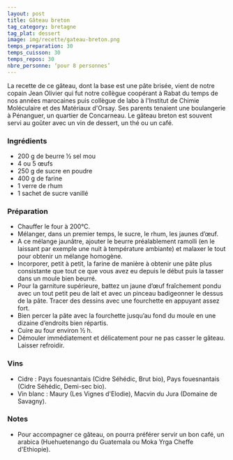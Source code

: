 ```yaml
---
layout: post
title: Gâteau breton
tag_category: bretagne
tag_plat: dessert
image: img/recette/gateau-breton.png
temps_preparation: 30
temps_cuisson: 30
temps_repos: 30
nbre_personne: ‘pour 8 personnes’
---
```

La recette de ce gâteau, dont la base est une pâte brisée, vient de notre copain Jean Olivier qui fut notre collègue coopérant à Rabat du temps de nos années marocaines puis collègue de labo à l'Institut de Chimie Moléculaire et des Matériaux d'Orsay. Ses parents tenaient une boulangerie à Pénanguer, un quartier de Concarneau. Le gâteau breton est souvent servi au goûter avec un vin de dessert, un thé ou un café.

### Ingrédients
* 200 g de beurre ½ sel mou
* 4 ou 5 œufs
* 250 g de sucre en poudre
* 400 g de farine
* 1 verre de rhum
* 1 sachet de sucre vanillé

### Préparation
* Chauffer le four à 200°C.
* Mélanger, dans un premier temps, le sucre, le rhum, les jaunes d’œuf.
* A ce mélange jaunâtre, ajouter le beurre préalablement ramolli (en le laissant par exemple une nuit à température ambiante) et malaxer le tout pour obtenir un mélange homogène.
* Incorporer, petit à petit, la farine de manière à obtenir une pâte plus consistante que tout ce que vous avez eu depuis le début puis la tasser dans un moule bien beurré.
* Pour la garniture supérieure, battez un jaune d’œuf fraîchement pondu avec un tout petit peu de lait et avec un pinceau badigeonner le dessus de la pâte. Tracer des dessins avec une fourchette en appuyant assez fort.
* Bien percer la pâte avec la fourchette jusqu’au fond du moule en une dizaine d’endroits bien répartis.
* Cuire au four environ ½ h.
* Démouler immédiatement et délicatement pour ne pas casser le gâteau. Laisser refroidir.

### Vins
* Cidre : Pays fouesnantais (Cidre Séhédic, Brut bio), Pays fouesnantais (Cidre Séhédic, Demi-sec bio).
* Vin blanc : Maury (Les Vignes d'Elodie), Macvin du Jura (Domaine de Savagny).

### Notes
* Pour accompagner ce gâteau, on pourra préférer servir un bon café, un arabica (Huehuetenango du Guatemala ou Moka Yrga Cheffe d'Ethiopie).

